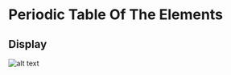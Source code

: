 # Periodic Table Of The Elements


## Display

![alt text](https://github.com/EtienneCosta/Mestrado/tree/main/PRC2021/TP4/Elements.png)
